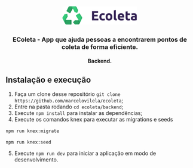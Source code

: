 <h1 align="center">
  <img alt="EColeta-logo" title="EColeta-logo" src="../.github-assets/logo.png" width="200px" />
</h1>

<h3 align="center">
EColeta - App que ajuda pessoas a encontrarem pontos de coleta de forma eficiente.
</h3>

<h4 align="center">Backend.</h4>

##  Instalação e execução

1. Faça um clone desse repositório `git clone https://github.com/marcelovilela/ecoleta`;
2. Entre na pasta rodando `cd ecoleta/backend`;
3. Execute `npm install` para instalar as dependências;
4. Execute os comandos knex para executar as migrations e seeds
```
npm run knex:migrate
```
```
npm run knex:seed
```
5. Execute `npm run dev` para iniciar a aplicação em modo de desenvolvimento.

